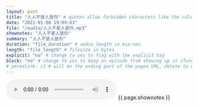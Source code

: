 ```yaml
---
layout: post
title: "人人不是人是你" # quotes allow forbidden characters like the colon
date: "2021-01-08 19:09:03"
file: "/audio/人人不是人是你.mp3"
shownotes: "人人不是人是你"
summary: "人人不是人是你"
duration: "file_duration" # audio length in min:sec
length: "file_length" # filesize in bytes
explicit: "no" # change to yes to flag with the explicit tag
block: "no" # change to yes to keep an episode from showing up in iTunes
# permalink: /1 # will be the ending part of the pages URL, delete to default to the title
---
```


<audio controls>
<source src="{{site.url}}{{site.baseurl}}{{ page.file }}" type="audio/x-mp3">
Your browser does not support the audio element.
</audio>
{{ page.shownotes }}
